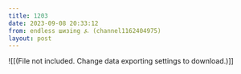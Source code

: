 ```yaml
---
title: 1203
date: 2023-09-08 20:33:12
from: endless шизing ⍼ (channel1162404975)
layout: post
---
```


![[(File not included. Change data exporting settings to download.)]]



